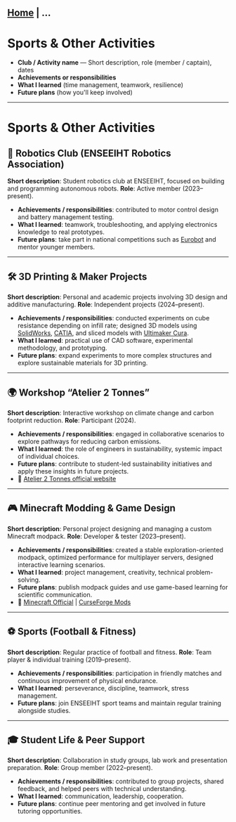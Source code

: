 [Home](index_en.md) | ...
---

# Sports & Other Activities

- **Club / Activity name** — Short description, role (member / captain), dates
- **Achievements or responsibilities**
- **What I learned** (time management, teamwork, resilience)
- **Future plans** (how you'll keep involved)


---

# Sports & Other Activities

## 🤖 Robotics Club (ENSEEIHT Robotics Association)  
**Short description**: Student robotics club at ENSEEIHT, focused on building and programming autonomous robots. **Role**: Active member (2023–present).  
- **Achievements / responsibilities**: contributed to motor control design and battery management testing.  
- **What I learned**: teamwork, troubleshooting, and applying electronics knowledge to real prototypes.  
- **Future plans**: take part in national competitions such as [Eurobot](https://www.eurobot.org/) and mentor younger members.  

---

## 🛠️ 3D Printing & Maker Projects  
**Short description**: Personal and academic projects involving 3D design and additive manufacturing. **Role**: Independent projects (2024–present).  
- **Achievements / responsibilities**: conducted experiments on cube resistance depending on infill rate; designed 3D models using [SolidWorks](https://www.solidworks.com/), [CATIA](https://www.3ds.com/products-services/catia/), and sliced models with [Ultimaker Cura](https://ultimaker.com/software/ultimaker-cura/).  
- **What I learned**: practical use of CAD software, experimental methodology, and prototyping.  
- **Future plans**: expand experiments to more complex structures and explore sustainable materials for 3D printing.  

---

## 🌍 Workshop “Atelier 2 Tonnes”  
**Short description**: Interactive workshop on climate change and carbon footprint reduction. **Role**: Participant (2024).  
- **Achievements / responsibilities**: engaged in collaborative scenarios to explore pathways for reducing carbon emissions.  
- **What I learned**: the role of engineers in sustainability, systemic impact of individual choices.  
- **Future plans**: contribute to student-led sustainability initiatives and apply these insights in future projects.  
- 🔗 [Atelier 2 Tonnes official website](https://www.2tonnes.org/)  

---

## 🎮 Minecraft Modding & Game Design  
**Short description**: Personal project designing and managing a custom Minecraft modpack. **Role**: Developer & tester (2023–present).  
- **Achievements / responsibilities**: created a stable exploration-oriented modpack, optimized performance for multiplayer servers, designed interactive learning scenarios.  
- **What I learned**: project management, creativity, technical problem-solving.  
- **Future plans**: publish modpack guides and use game-based learning for scientific communication.  
- 🔗 [Minecraft Official](https://www.minecraft.net/) | [CurseForge Mods](https://www.curseforge.com/minecraft/mc-mods)  

---

## ⚽ Sports (Football & Fitness)  
**Short description**: Regular practice of football and fitness. **Role**: Team player & individual training (2019–present).  
- **Achievements / responsibilities**: participation in friendly matches and continuous improvement of physical endurance.  
- **What I learned**: perseverance, discipline, teamwork, stress management.  
- **Future plans**: join ENSEEIHT sport teams and maintain regular training alongside studies.  

---

## 🎓 Student Life & Peer Support  
**Short description**: Collaboration in study groups, lab work and presentation preparation. **Role**: Group member (2022–present).  
- **Achievements / responsibilities**: contributed to group projects, shared feedback, and helped peers with technical understanding.  
- **What I learned**: communication, leadership, cooperation.  
- **Future plans**: continue peer mentoring and get involved in future tutoring opportunities.  

